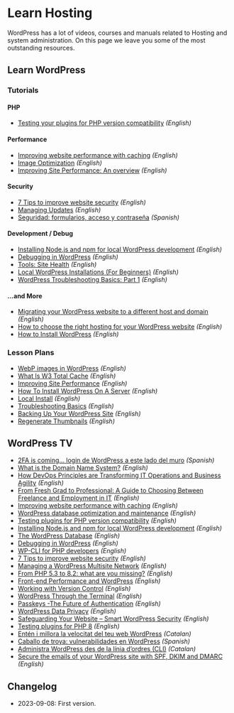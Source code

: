 # Learn Hosting

WordPress has a lot of videos, courses and manuals related to Hosting and system administration. On this page we leave you some of the most outstanding resources.

## Learn WordPress

### Tutorials

#### PHP

- [Testing your plugins for PHP version compatibility](https://learn.wordpress.org/tutorial/testing-your-products-for-php-version-compatibility/) _(English)_

#### Performance

- [Improving website performance with caching](https://learn.wordpress.org/tutorial/improving-website-performance-with-caching/) _(English)_
- [Image Optimization](https://learn.wordpress.org/tutorial/image-optimization/) _(English)_
- [Improving Site Performance: An overview](https://learn.wordpress.org/tutorial/improving-site-performance-an-overview/) _(English)_

#### Security

- [7 Tips to improve website security](https://learn.wordpress.org/tutorial/7-tips-to-improve-website-security/) _(English)_
- [Managing Updates](https://learn.wordpress.org/tutorial/managing-updates/) _(English)_
- [Seguridad: formularios, acceso y contraseña](https://learn.wordpress.org/tutorial/seguridad-formularios-acceso-y-contrasena/) _(Spanish)_

#### Development / Debug

- [Installing Node.js and npm for local WordPress development](https://learn.wordpress.org/tutorial/installing-node-js-and-npm-for-local-wordpress-development/) _(English)_
- [Debugging in WordPress](https://learn.wordpress.org/tutorial/debugging-in-wordpress/) _(English)_
- [Tools: Site Health](https://learn.wordpress.org/tutorial/tools-site-health/) _(English)_
- [Local WordPress Installations (For Beginners)](https://learn.wordpress.org/tutorial/local-wordpress-installations-for-beginners/) _(English)_
- [WordPress Troubleshooting Basics: Part 1](https://learn.wordpress.org/tutorial/wordpress-troubleshooting-basics-part-1/) _(English)_

#### ...and More

- [Migrating your WordPress website to a different host and domain](https://learn.wordpress.org/tutorial/migrating-your-wordpress-website-to-a-different-host-and-domain/) _(English)_
- [How to choose the right hosting for your WordPress website](https://learn.wordpress.org/tutorial/how-to-choose-the-right-hosting-for-your-wordpress-website/) _(English)_
- [How to Install WordPress](https://learn.wordpress.org/tutorial/how-to-install-wordpress/) _(English)_

### Lesson Plans

- [WebP images in WordPress](https://learn.wordpress.org/lesson-plan/webp-images-in-wordpress/) _(English)_
- [What Is W3 Total Cache](https://learn.wordpress.org/lesson-plan/what-is-w3-total-cache/) _(English)_
- [Improving Site Performance](https://learn.wordpress.org/lesson-plan/improving-site-performance/) _(English)_
- [How To Install WordPress On A Server](https://learn.wordpress.org/lesson-plan/how-to-install-wordpress-on-a-server/) _(English)_
- [Local Install](https://learn.wordpress.org/lesson-plan/local-install/) _(English)_
- [Troubleshooting Basics](https://learn.wordpress.org/lesson-plan/troubleshooting-basics/) _(English)_
- [Backing Up Your WordPress Site](https://learn.wordpress.org/lesson-plan/backing-up-your-wordpress-site/) _(English)_
- [Regenerate Thumbnails](https://learn.wordpress.org/lesson-plan/regenerate-thumbnails/) _(English)_

## WordPress TV

- [2FA is coming… login de WordPress a este lado del muro](https://wordpress.tv/2023/08/19/2fa-is-coming-login-de-wordpress-a-este-lado-del-muro/) _(Spanish)_
- [What is the Domain Name System?](https://wordpress.tv/2023/08/17/what-is-the-domain-name-system-2/) _(English)_
- [How DevOps Principles are Transforming IT Operations and Business Agility](https://wordpress.tv/2023/07/27/how-devops-principles-are-transforming-it-operations-and-business-agility/) _(English)_
- [From Fresh Grad to Professional: A Guide to Choosing Between Freelance and Employment in IT](https://wordpress.tv/2023/07/27/from-fresh-grad-to-professional-a-guide-to-choosing-between-freelance-and-employment-in-it/) _(English)_
- [Improving website performance with caching](https://wordpress.tv/2023/07/26/improving-website-performance-with-caching/) _(English)_
- [WordPress database optimization and maintenance](https://wordpress.tv/2023/07/26/micah-wood-wordpress-database-optimization-and-maintenance/) _(English)_
- [Testing plugins for PHP version compatibility](https://wordpress.tv/2023/11/30/testing-your-products-for-php-version-compatibility/) _(English)_
- [Installing Node.js and npm for local WordPress development](https://wordpress.tv/2023/07/22/installing-node-js-and-npm-for-local-wordpress-development/) _(English)_
- [The WordPress Database](https://wordpress.tv/2023/06/23/the-wordpress-database/) _(English)_
- [Debugging in WordPress](https://wordpress.tv/2023/07/07/jonathan-bossenger-debugging-in-wordpress-tutorial/) _(English)_
- [WP-CLI for PHP developers](https://wordpress.tv/2023/07/13/wp-cli-for-php-developers/) _(English)_
- [7 Tips to improve website security](https://wordpress.tv/2023/07/11/7-tips-to-improve-website-security/) _(English)_
- [Managing a WordPress Multisite Network](https://wordpress.tv/2023/05/31/managing-a-wordpress-multisite-network/) _(English)_
- [From PHP 5.3 to 8.2: what are you missing?](https://wordpress.tv/2023/05/26/from-php-5-3-to-8-2-what-are-you-missing/) _(English)_
- [Front-end Performance and WordPress](https://wordpress.tv/2023/05/23/front-end-performance-and-wordpress/) _(English)_
- [Working with Version Control](https://wordpress.tv/2023/05/24/working-with-version-control/) _(English)_
- [WordPress Through the Terminal](https://wordpress.tv/2023/05/22/wordpress-through-the-terminal-4/) _(English)_
- [Passkeys -The Future of Authentication](https://wordpress.tv/2023/05/22/passkeys-the-future-of-authentication/) _(English)_
- [WordPress Data Privacy](https://wordpress.tv/2023/05/22/mujeebu-rahman-wordpress-data-privacy/) _(English)_
- [Safeguarding Your Website – Smart WordPress Security](https://wordpress.tv/2023/05/22/maestro-stevens-safeguarding-your-website-smart-wordpress-security/) _(English)_
- [Testing plugins for PHP 8](https://wordpress.tv/2023/05/19/testing-plugins-for-php-8/) _(English)_
- [Entén i millora la velocitat del teu web WordPress](https://wordpress.tv/2023/05/09/enten-i-millora-la-velocitat-del-teu-web-wordpress/) _(Catalan)_
- [Caballo de troya: vulnerabilidades en WordPress](https://wordpress.tv/2023/05/09/caballo-de-troya-vulnerabilidades-en-wordpress/) _(Spanish)_
- [Administra WordPress des de la línia d’ordres (CLI)](https://wordpress.tv/2023/05/09/administra-wordpress-des-de-la-linia-dordres-cli/) _(Catalan)_
- [Secure the emails of your WordPress site with SPF, DKIM and DMARC](https://wordpress.tv/2023/05/10/secure-the-emails-of-your-wordpress-site-with-spf-dkim-and-dmarc/) _(English)_

## Changelog

- 2023-09-08: First version.
